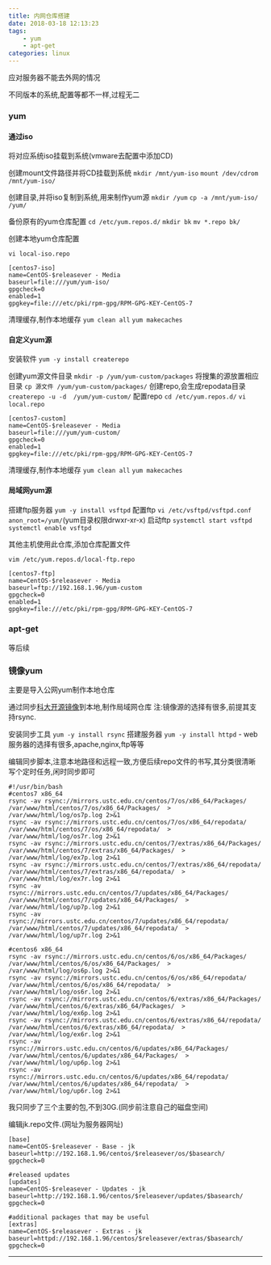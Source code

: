 ```yaml
---
title: 内网仓库搭建
date: 2018-03-18 12:13:23
tags: 
    - yum
    - apt-get
categories: linux
---
```


应对服务器不能去外网的情况
<!--more-->

不同版本的系统,配置等都不一样,过程无二

### yum

#### 通过iso
将对应系统iso挂载到系统(vmware去配置中添加CD)

创建mount文件路径并将CD挂载到系统
`mkdir /mnt/yum-iso`
`mount /dev/cdrom /mnt/yum-iso/`

创建目录,并将iso复制到系统,用来制作yum源
`mkdir /yum` `cp -a /mnt/yum-iso/ /yum/`

备份原有的yum仓库配置
`cd /etc/yum.repos.d/` 
`mkdir bk` 
`mv *.repo bk/`

创建本地yum仓库配置

`vi local-iso.repo`
```
[centos7-iso]
name=CentOS-$releasever - Media
baseurl=file:///yum/yum-iso/
gpgcheck=0
enabled=1
gpgkey=file:///etc/pki/rpm-gpg/RPM-GPG-KEY-CentOS-7
```

清理缓存,制作本地缓存
`yum clean all`
`yum makecaches`


#### 自定义yum源
安装软件
`yum -y install createrepo`

创建yum源文件目录
`mkdir -p /yum/yum-custom/packages`
将搜集的源放置相应目录
`cp 源文件 /yum/yum-custom/packages/`
创建repo,会生成repodata目录
`createrepo -u -d  /yum/yum-custom/`
配置repo
`cd /etc/yum.repos.d/`
`vi local.repo`
```
[centos7-custom]
name=CentOS-$releasever - Media
baseurl=file:///yum/yum-custom/
gpgcheck=0
enabled=1
gpgkey=file:///etc/pki/rpm-gpg/RPM-GPG-KEY-CentOS-7
```
清理缓存,制作本地缓存
`yum clean all`
`yum makecaches`

#### 局域网yum源

搭建ftp服务器
`yum -y install vsftpd`
配置ftp
`vi /etc/vsftpd/vsftpd.conf` `anon_root=/yum/`(yum目录权限drwxr-xr-x)
启动ftp
`systemctl start vsftpd` `systemctl enable vsftpd`

其他主机使用此仓库,添加仓库配置文件

`vim /etc/yum.repos.d/local-ftp.repo`

```
[centos7-ftp]
name=CentOS-$releasever - Media
baseurl=ftp://192.168.1.96/yum-custom
gpgcheck=0
enabled=1
gpgkey=file:///etc/pki/rpm-gpg/RPM-GPG-KEY-CentOS-7
```

### apt-get
等后续



### 镜像yum
主要是导入公网yum制作本地仓库

通过同步[科大开源镜像](http://mirrors.ustc.edu.cn/)到本地,制作局域网仓库
    注:镜像源的选择有很多,前提其支持rsync.

安装同步工具 `yum -y install rsync`
搭建服务器 `yum -y install httpd`
    - web服务器的选择有很多,apache,nginx,ftp等等

编辑同步脚本,注意本地路径和远程一致,方便后续repo文件的书写,其分类很清晰
写个定时任务,闲时同步即可
```
#!/usr/bin/bash
#centos7 x86_64
rsync -av rsync://mirrors.ustc.edu.cn/centos/7/os/x86_64/Packages/  /var/www/html/centos/7/os/x86_64/Packages/  > /var/www/html/log/os7p.log 2>&1
rsync -av rsync://mirrors.ustc.edu.cn/centos/7/os/x86_64/repodata/  /var/www/html/centos/7/os/x86_64/repodata/  > /var/www/html/log/os7r.log 2>&1
rsync -av rsync://mirrors.ustc.edu.cn/centos/7/extras/x86_64/Packages/  /var/www/html/centos/7/extras/x86_64/Packages/  > /var/www/html/log/ex7p.log 2>&1
rsync -av rsync://mirrors.ustc.edu.cn/centos/7/extras/x86_64/repodata/  /var/www/html/centos/7/extras/x86_64/repodata/  > /var/www/html/log/ex7r.log 2>&1
rsync -av rsync://mirrors.ustc.edu.cn/centos/7/updates/x86_64/Packages/  /var/www/html/centos/7/updates/x86_64/Packages/  > /var/www/html/log/up7p.log 2>&1
rsync -av rsync://mirrors.ustc.edu.cn/centos/7/updates/x86_64/repodata/  /var/www/html/centos/7/updates/x86_64/repodata/  > /var/www/html/log/up7r.log 2>&1

#centos6 x86_64
rsync -av rsync://mirrors.ustc.edu.cn/centos/6/os/x86_64/Packages/  /var/www/html/centos/6/os/x86_64/Packages/  > /var/www/html/log/os6p.log 2>&1
rsync -av rsync://mirrors.ustc.edu.cn/centos/6/os/x86_64/repodata/  /var/www/html/centos/6/os/x86_64/repodata/  > /var/www/html/log/os6r.log 2>&1
rsync -av rsync://mirrors.ustc.edu.cn/centos/6/extras/x86_64/Packages/  /var/www/html/centos/6/extras/x86_64/Packages/  > /var/www/html/log/ex6p.log 2>&1
rsync -av rsync://mirrors.ustc.edu.cn/centos/6/extras/x86_64/repodata/  /var/www/html/centos/6/extras/x86_64/repodata/  > /var/www/html/log/ex6r.log 2>&1
rsync -av rsync://mirrors.ustc.edu.cn/centos/6/updates/x86_64/Packages/  /var/www/html/centos/6/updates/x86_64/Packages/  > /var/www/html/log/up6p.log 2>&1
rsync -av rsync://mirrors.ustc.edu.cn/centos/6/updates/x86_64/repodata/  /var/www/html/centos/6/updates/x86_64/repodata/  > /var/www/html/log/up6r.log 2>&1

```
我只同步了三个主要的包,不到30G.(同步前注意自己的磁盘空间)


编辑jk.repo文件.(网址为服务器网址)

```
[base]
name=CentOS-$releasever - Base - jk
baseurl=http://192.168.1.96/centos/$releasever/os/$basearch/
gpgcheck=0

#released updates
[updates]
name=CentOS-$releasever - Updates - jk
baseurl=http://192.168.1.96/centos/$releasever/updates/$basearch/
gpgcheck=0

#additional packages that may be useful
[extras]
name=CentOS-$releasever - Extras - jk
baseurl=httpd://192.168.1.96/centos/$releasever/extras/$basearch/
gpgcheck=0

```

----